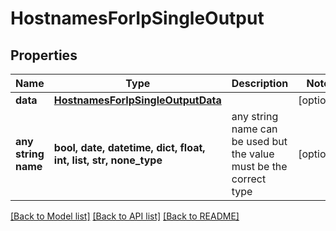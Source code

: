# HostnamesForIpSingleOutput


## Properties
Name | Type | Description | Notes
------------ | ------------- | ------------- | -------------
**data** | [**HostnamesForIpSingleOutputData**](HostnamesForIpSingleOutputData.md) |  | [optional] 
**any string name** | **bool, date, datetime, dict, float, int, list, str, none_type** | any string name can be used but the value must be the correct type | [optional]

[[Back to Model list]](../README.md#documentation-for-models) [[Back to API list]](../README.md#documentation-for-api-endpoints) [[Back to README]](../README.md)


